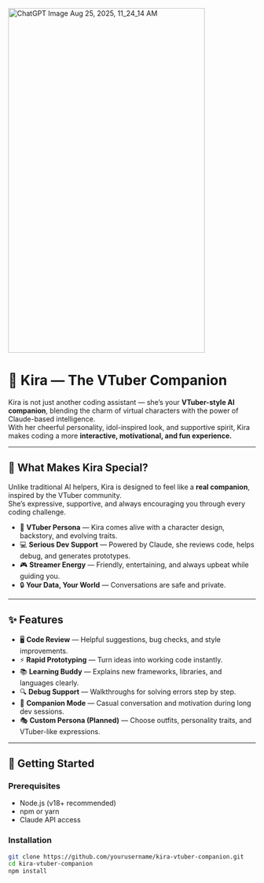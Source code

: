 
<img width="400" height="700" alt="ChatGPT Image Aug 25, 2025, 11_24_14 AM" src="https://github.com/user-attachments/assets/3f730148-d0e6-42ed-bbc5-e960f8f4407c" />

# 🌸 Kira — The VTuber Companion

Kira is not just another coding assistant — she’s your **VTuber-style AI companion**, blending the charm of virtual characters with the power of Claude-based intelligence.  
With her cheerful personality, idol-inspired look, and supportive spirit, Kira makes coding a more **interactive, motivational, and fun experience.**

---

## 🌟 What Makes Kira Special?

Unlike traditional AI helpers, Kira is designed to feel like a **real companion**, inspired by the VTuber community.  
She’s expressive, supportive, and always encouraging you through every coding challenge.  

- 🎤 **VTuber Persona** — Kira comes alive with a character design, backstory, and evolving traits.  
- 💻 **Serious Dev Support** — Powered by Claude, she reviews code, helps debug, and generates prototypes.  
- 🎮 **Streamer Energy** — Friendly, entertaining, and always upbeat while guiding you.  
- 🔒 **Your Data, Your World** — Conversations are safe and private.  

---

## ✨ Features

- 🖥️ **Code Review** — Helpful suggestions, bug checks, and style improvements.  
- ⚡ **Rapid Prototyping** — Turn ideas into working code instantly.  
- 📚 **Learning Buddy** — Explains new frameworks, libraries, and languages clearly.  
- 🔍 **Debug Support** — Walkthroughs for solving errors step by step.  
- 🌸 **Companion Mode** — Casual conversation and motivation during long dev sessions.  
- 🎭 **Custom Persona (Planned)** — Choose outfits, personality traits, and VTuber-like expressions.  

---

## 🚀 Getting Started

### Prerequisites
- Node.js (v18+ recommended)  
- npm or yarn  
- Claude API access  

### Installation
```bash
git clone https://github.com/yourusername/kira-vtuber-companion.git
cd kira-vtuber-companion
npm install

